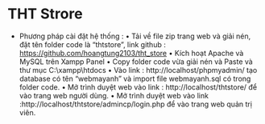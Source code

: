 # THT Strore

- Phương pháp cài đặt hệ thống :
•	Tải về file zip trang web và giải nén, đặt tên folder code là “thtstore”, link github : https://github.com/hoangtung2103/tht_store
•	Kích hoạt Apache và MySQL trên Xampp Panel
•	Copy folder code vừa giải nén và Paste và thư mục C:\xampp\htdocs 
•	Vào link : http://localhost/phpmyadmin/ tạo database có tên “webmayanh” và import file webmayanh.sql có trong folder code.
•	Mở trình duyệt web vào link : http://localhost/thtstore/ để vào trang web người dùng.
•	Mở trình duyệt web vào link :http://localhost/thtstore/admincp/login.php để vào trang web quản trị viên.

